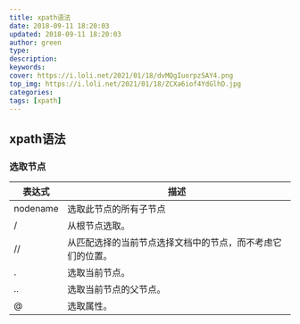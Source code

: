 ```yaml
---
title: xpath语法
date: 2018-09-11 18:20:03
updated: 2018-09-11 18:20:03
author: green
type:
description:
keywords:
cover: https://i.loli.net/2021/01/18/dvMQgIuorpzSAY4.png
top_img: https://i.loli.net/2021/01/18/ZCXa6iof4YdGlhD.jpg
categories: 
tags: [xpath]
---
```


## xpath语法

### 选取节点

| 表达式  | 描述  |
| ------- | ------  |
| nodename | 选取此节点的所有子节点 |
|  /   |  从根节点选取。 |
|  //  |   从匹配选择的当前节点选择文档中的节点，而不考虑它们的位置。 |
|  .   |  选取当前节点。 |
|  ..  |   选取当前节点的父节点。 |
|  @   |  选取属性。 |
